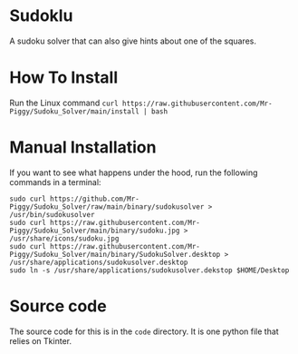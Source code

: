 # Sudoklu
A sudoku solver that can also give hints about one of the squares.
# How To Install
Run the Linux command ```curl https://raw.githubusercontent.com/Mr-Piggy/Sudoku_Solver/main/install | bash```
# Manual Installation
If you want to see what happens under the hood, run the following commands in a terminal:
```
sudo curl https://github.com/Mr-Piggy/Sudoku_Solver/raw/main/binary/sudokusolver > /usr/bin/sudokusolver
sudo curl https://raw.githubusercontent.com/Mr-Piggy/Sudoku_Solver/main/binary/sudoku.jpg > /usr/share/icons/sudoku.jpg
sudo curl https://raw.githubusercontent.com/Mr-Piggy/Sudoku_Solver/main/binary/SudokuSolver.desktop > /usr/share/applications/sudokusolver.desktop
sudo ln -s /usr/share/applications/sudokusolver.dekstop $HOME/Desktop
```
# Source code
The source code for this is in the ```code``` directory. It is one python file that relies on Tkinter.

